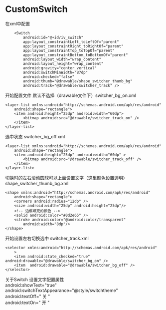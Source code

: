 # CustomSwitch
在xml中配置
```
    <Switch
        android:id="@+id/iv_switch"
        app:layout_constraintLeft_toLeftOf="parent"
        app:layout_constraintRight_toRightOf="parent"
        app:layout_constraintTop_toTopOf="parent"
        app:layout_constraintBottom_toBottomOf="parent"
        android:layout_width="wrap_content"
        android:layout_height="wrap_content"
        android:gravity="center_vertical"
        android:switchMinWidth="87dp"
        android:checked="false"
        android:thumb="@drawable/shape_switcher_thumb_bg"
        android:track="@drawable/switcher_track" />
```
开始配置文件
默认不选择（drawable文件下）switcher_bg_on.xml
```
<layer-list xmlns:android="http://schemas.android.com/apk/res/android"
    android:shape="rectangle">
    <item android:height="25dp" android:width="60dp">
        <bitmap android:src="@drawable/switcher_track_on" />
    </item>
</layer-list>
```
选中状态 switcher_bg_off.xml
```
<layer-list xmlns:android="http://schemas.android.com/apk/res/android"
    android:shape="rectangle">
    <item android:height="25dp" android:width="60dp" >
        <bitmap android:src="@drawable/switcher_track_off" />
    </item>
</layer-list>
```
切换时的左右滚动圆球可以上面设置文字（这里颜色设置透明） shape_switcher_thumb_bg.xml
```
<shape xmlns:android="http://schemas.android.com/apk/res/android"
    android:shape="rectangle">
    <corners android:radius="12dp" />
    <size android:width="25dp" android:height="25dp"/>
    <!-- 边框填充的颜色 -->
    <solid android:color="#0d2e65" />
    <stroke android:color="@android:color/transparent"
        android:width="8dp"/>
</shape>
```
开始设置左右切换选中 switcher_track.xml
```
<selector xmlns:android="http://schemas.android.com/apk/res/android"
    >
    <item android:state_checked="true" android:drawable="@drawable/switcher_bg_on" />
    <item  android:drawable="@drawable/switcher_bg_off" />
</selector>
```
关于Switch 设置文字配置属性  
android:showText="true"   
android:switchTextAppearance="@style/switchtheme"  
android:textOff="  关  "  
android:textOn="   开  "  




